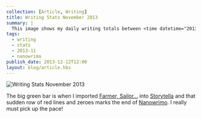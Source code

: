```yaml
---
collection: [Article, Writing]
title: Writing Stats November 2013
summary: |
  This image shows my daily writing totals between <time datetime="2013-11-12">12th November</time> and <time datetime="2013-12-12">today</time>:
tags:
  - writing
  - stats
  - 2013-11
  - nanowrimo
publish_date: 2013-12-12T12:00
layout: blog/article.hbs
---
```


![Writing Stats November 2013]($media/img/stats-2013.jpg)

The big green bar is when I imported [Farmer, Sailor...][farmer] into [Storytella][storytella] and that sudden row of red lines and zeroes marks the end of [Nanowrimo][nano]. I really must pick up the pace!

[farmer]: https://www.goodreads.com/book/show/19230016-farmer-sailor
[storytella]: https://storytel.la/
[nano]: http://nanowrimo.org/
